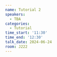 ```yaml
---
name: Tutorial 2
speakers:
  - TBA
categories:
  - Tutorial
time_start: '11:30'
time_end: '12:30'
talk_date: 2024-06-24
room: J222
---
```

